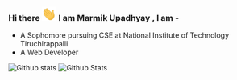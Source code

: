 ### Hi there <img src="https://github.com/marmikupadhyay/marmikupadhyay/blob/master/Hi.gif" width="29px"> I am Marmik Upadhyay , I am -

- A Sophomore pursuing CSE at National Institute of Technology Tiruchirappalli
- A Web Developer

![Github stats](https://github-readme-stats.vercel.app/api?username=marmikupadhyay&show_icons=true&count_private=true&theme=radical)
![Github Stats](https://github-readme-stats.vercel.app/api/top-langs/?username=marmikupadhyay&theme=radical&count_private=true&show_icons=true)
